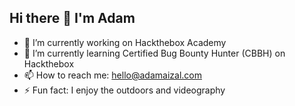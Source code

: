 ## Hi there 👋 I'm Adam

- 🔭 I’m currently working on Hackthebox Academy
- 🌱 I’m currently learning Certified Bug Bounty Hunter (CBBH) on Hackthebox
- 📫 How to reach me: hello@adamaizal.com
- ⚡ Fun fact: I enjoy the outdoors and videography

